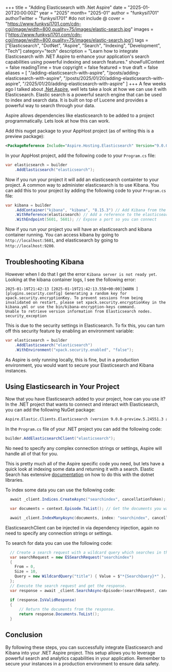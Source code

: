 +++
title = "Adding Elasticsearch with .Net Aspire"
date = "2025-01-20T20:00:00Z"
year = "2025"
month= "2025-01"
author = "funkysi1701"
authorTwitter = "funkysi1701" #do not include @
cover = "https://www.funkysi1701.com/cdn-cgi/image/width=800,quality=75/images/elastic-search.jpg"
images =['https://www.funkysi1701.com/cdn-cgi/image/width=800,quality=75/images/elastic-search.jpg']
tags = ["Elasticsearch", "DotNet", "Aspire", "Search", "Indexing", "Development", "Tech"]
category="tech"
description = "Learn how to integrate Elasticsearch with .NET Aspire to enhance your application's search capabilities using powerful indexing and search features."
showFullContent = false
readingTime = true
copyright = false
featured = true
draft = false
aliases = [
    "/adding-elasticsearch-with-aspire",
    "/posts/adding-elasticsearch-with-aspire",
    "/posts/2025/01/20/adding-elasticsearch-with-aspire",
    "/2025/01/20/adding-elasticsearch-with-aspire" 
]
+++
A few weeks ago I talked about [.Net Aspire](/posts/2024/aspire/), well lets take a look at how we can use it with Elasticsearch. Elastic search is a powerful search engine that can be used to index and search data. It is built on top of Lucene and provides a powerful way to search through your data.

Aspire allows dependencies like elasticsearch to be added to a project programmatically. Lets look at how this can work.

Add this nuget package to your AppHost project (as of writing this is a preview package):

```xml
<PackageReference Include="Aspire.Hosting.Elasticsearch" Version="9.0.0-preview.5.24551.3" />
```

In your AppHost project, add the following code to your `Program.cs` file:

```csharp
var elasticsearch = builder
    .AddElasticsearch("elasticsearch");
```

Now if you run your project it will add an elasticsearch containter to your project. A common way to administer elasticsearch is to use Kibana. You can add this to your project by adding the following code to your `Program.cs` file:

```csharp
var kibana = builder
    .AddContainer("kibana", "kibana", "8.15.3") // Add Kibana from the image kibana, and tag 8.15.3 and give it a name kibana
    .WithReference(elasticsearch) // Add a reference to the elasticsearch container
    .WithEndpoint(5601, 5601); // Expose a port so you can connect
```

Now if you run your project you will have an elasticsearch and kibana container running. You can access kibana by going to `http://localhost:5601`, and elasticsearch by going to `http://localhost:9200`.

## Troubleshooting Kibana

However when I do that I get the error `Kibana server is not ready yet`. Looking at the kibana container logs, I see the following error:

```log
2025-01-19T21:42:13 [2025-01-19T21:42:13.558+00:00][WARN ][plugins.security.config] Generating a random key for xpack.security.encryptionKey. To prevent sessions from being invalidated on restart, please set xpack.security.encryptionKey in the kibana.yml or use the bin/kibana-encryption-keys command.
Unable to retrieve version information from Elasticsearch nodes. security_exception
```

This is due to the security settings in Elasticsearch. To fix this, you can turn off this security feature by enabling an environment variable:

```csharp
var elasticsearch = builder
    .AddElasticsearch("elasticsearch")
    .WithEnvironment("xpack.security.enabled", "false");
```

As Aspire is only running locally, this is fine, but in a production environment, you would want to secure your Elasticsearch and Kibana instances.

## Using Elasticsearch in Your Project

Now that you have Elasticsearch added to your project, how can you use it? In the .NET project that wants to connect and interact with Elasticsearch, you can add the following NuGet package:

```txt
Aspire.Elastic.Clients.Elasticsearch (version 9.0.0-preview.5.24551.3 as of writing)
```

In the `Program.cs` file of your .NET project you can add the following code:

```csharp
builder.AddElasticsearchClient("elasticsearch");
```

No need to specify any complex connection strings or settings, Aspire will handle all of that for you.

This is pretty much all of the Aspire specific code you need, but lets have a quick look at indexing some data and returning it with a search. Elastic Search has extensive [documentation](https://www.elastic.co/guide/en/elasticsearch/client/net-api/current/examples.html) on how to do this with the dotnet libraries.

To index some data you can use the following code:

```csharp
  await _client.Indices.CreateAsync("searchindex", cancellationToken); // Create an index called searchindex

  var documents = context.Episode.ToList(); // Get the documents you want to index from Entity Framework or any other source

  await _client.IndexManyAsync(documents, index: "searchindex", cancellationToken); // Index the documents into the searchindex index
```

ElasticsearchClient can be injected in via dependency injection, again no need to specify any connection strings or settings.

To search for data you can use the following code:

```csharp
  // Create a search request with a wildcard query which searches in the title field of your indexed documents.
  var searchRequest = new ESSearchRequest("searchindex")
  {
    From = 0,
    Size = 10,
    Query = new WildcardQuery("title") { Value = $"*{SearchQuery}*" },
  };
  // Execute the search request and get the response.
  var response = await _client.SearchAsync<Episode>(searchRequest, cancellationToken);

  if (response.IsValidResponse)
  {
      // Return the documents from the response.
      return response.Documents.ToList();
  }
```

## Conclusion

By following these steps, you can successfully integrate Elasticsearch and Kibana into your .NET Aspire project. This setup allows you to leverage powerful search and analytics capabilities in your application. Remember to secure your instances in a production environment to ensure data safety.
